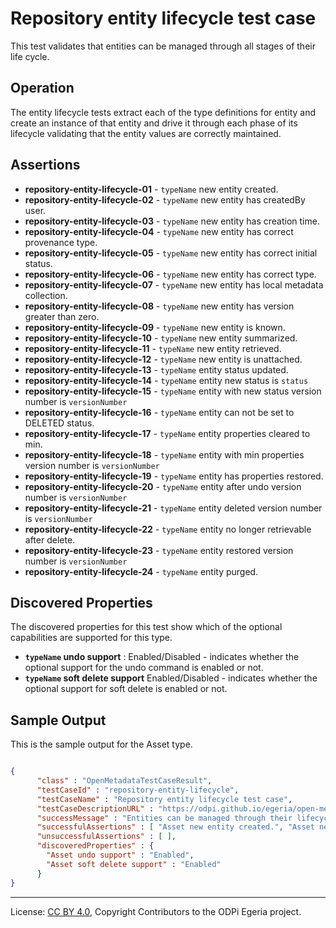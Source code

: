 <!-- SPDX-License-Identifier: CC-BY-4.0 -->
<!-- Copyright Contributors to the ODPi Egeria project. -->

# Repository entity lifecycle test case

This test validates that entities can be managed through all stages of their life cycle.

## Operation

The entity lifecycle tests extract each of the type definitions for entity and create an instance of that entity and
drive it through each phase of its lifecycle validating that the entity values are correctly maintained.

## Assertions

* **repository-entity-lifecycle-01** - `typeName` new entity created.
* **repository-entity-lifecycle-02** - `typeName` new entity has createdBy user.
* **repository-entity-lifecycle-03** - `typeName` new entity has creation time.
* **repository-entity-lifecycle-04** - `typeName` new entity has correct provenance type.
* **repository-entity-lifecycle-05** - `typeName` new entity has correct initial status.
* **repository-entity-lifecycle-06** - `typeName` new entity has correct type.
* **repository-entity-lifecycle-07** - `typeName` new entity has local metadata collection.
* **repository-entity-lifecycle-08** - `typeName` new entity has version greater than zero.
* **repository-entity-lifecycle-09** - `typeName` new entity is known.
* **repository-entity-lifecycle-10** - `typeName` new entity summarized.
* **repository-entity-lifecycle-11** - `typeName` new entity retrieved.
* **repository-entity-lifecycle-12** - `typeName` new entity is unattached.
* **repository-entity-lifecycle-13** - `typeName` entity status updated.
* **repository-entity-lifecycle-14** - `typeName` entity new status is `status`
* **repository-entity-lifecycle-15** - `typeName` entity with new status version number is `versionNumber`
* **repository-entity-lifecycle-16** - `typeName` entity can not be set to DELETED status.
* **repository-entity-lifecycle-17** - `typeName` entity properties cleared to min.
* **repository-entity-lifecycle-18** - `typeName` entity with min properties version number is `versionNumber`
* **repository-entity-lifecycle-19** - `typeName` entity has properties restored.
* **repository-entity-lifecycle-20** - `typeName` entity after undo version number is `versionNumber`
* **repository-entity-lifecycle-21** - `typeName` entity deleted version number is `versionNumber`
* **repository-entity-lifecycle-22** - `typeName` entity no longer retrievable after delete.
* **repository-entity-lifecycle-23** - `typeName` entity restored version number is `versionNumber`
* **repository-entity-lifecycle-24** - `typeName` entity purged.

## Discovered Properties

The discovered properties for this test show which of the optional capabilities are supported for this type.

* **`typeName` undo support** : Enabled/Disabled - indicates whether the optional support for the undo command is enabled or not.
* **`typeName` soft delete support** Enabled/Disabled - indicates whether the optional support for soft delete is enabled or not.

## Sample Output

This is the sample output for the Asset type.

```json

{
      "class" : "OpenMetadataTestCaseResult",
      "testCaseId" : "repository-entity-lifecycle",
      "testCaseName" : "Repository entity lifecycle test case",
      "testCaseDescriptionURL" : "https://odpi.github.io/egeria/open-metadata-conformance-suite/docs/repository-workbench/repository-entity-lifecycle-test-case.md",
      "successMessage" : "Entities can be managed through their lifecycle",
      "successfulAssertions" : [ "Asset new entity created.", "Asset new entity has createdBy user.", "Asset new entity has creation time.", "Asset new entity has correct provenance type.", "Asset new entity has correct initial status.", "Asset new entity has correct type.", "Asset new entity has local metadata collection.", "Asset new entity has version greater than zero.", "Asset new entity is known.", "Asset new entity summarized.", "Asset new entity retrieved.", "Asset new entity is unattached.", "Asset entity status updated.", "Asset entity new status is Active", "Asset entity with new status version number is 2", "Asset entity can not be set to DELETED status.", "Asset entity properties cleared to min.", "Asset entity with min properties version number is 3", "Asset entity has properties restored.", "Asset entity after undo version number is 4", "Asset entity deleted version number is 5", "Asset entity no longer retrievable after delete.", "Asset entity restored version number is 6", "Asset entity purged." ],
      "unsuccessfulAssertions" : [ ],
      "discoveredProperties" : {
        "Asset undo support" : "Enabled",
        "Asset soft delete support" : "Enabled"
      }
}
```


----
License: [CC BY 4.0](https://creativecommons.org/licenses/by/4.0/),
Copyright Contributors to the ODPi Egeria project.